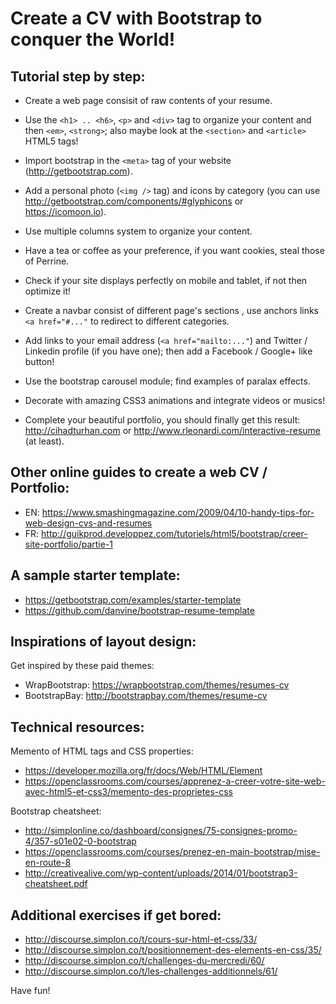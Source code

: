 # Create a CV with Bootstrap to conquer the World!

## Tutorial step by step:

* Create a web page consisit of raw contents of your resume.

* Use the `<h1> .. <h6>`, `<p>` and `<div>` tag to organize your content and then `<em>`, `<strong>`; also maybe look at the `<section>` and `<article>` HTML5 tags!

* Import bootstrap in the `<meta>` tag of your website (<http://getbootstrap.com>).

* Add a personal photo (`<img />` tag) and icons by category (you can use <http://getbootstrap.com/components/#glyphicons> or <https://icomoon.io>).

* Use multiple columns system to organize your content.

* Have a tea or coffee as your preference, if you want cookies, steal those of Perrine.

* Check if your site displays perfectly on mobile and tablet, if not then optimize it!

* Create a navbar consist of different page's sections , use anchors links `<a href="#..."` to redirect to different categories.

* Add links to your email address (`<a href="mailto:..."`) and Twitter / Linkedin profile (if you have one); then add a Facebook / Google+ like button!

* Use the bootstrap carousel module; find examples of paralax effects.

* Decorate with amazing CSS3 animations and integrate videos or musics!

* Complete your beautiful portfolio, you should finally get this result: <http://cihadturhan.com> or <http://www.rleonardi.com/interactive-resume> (at least).


## Other online guides to create a web CV / Portfolio:

* EN: <https://www.smashingmagazine.com/2009/04/10-handy-tips-for-web-design-cvs-and-resumes>
* FR: <http://guikprod.developpez.com/tutoriels/html5/bootstrap/creer-site-portfolio/partie-1>


## A sample starter template:

* <https://getbootstrap.com/examples/starter-template>
* <https://github.com/danvine/bootstrap-resume-template>


## Inspirations of layout design:

Get inspired by these paid themes:

* WrapBootstrap: <https://wrapbootstrap.com/themes/resumes-cv>
* BootstrapBay: <http://bootstrapbay.com/themes/resume-cv>


## Technical resources:

Memento of HTML tags and CSS properties:

* <https://developer.mozilla.org/fr/docs/Web/HTML/Element>
* <https://openclassrooms.com/courses/apprenez-a-creer-votre-site-web-avec-html5-et-css3/memento-des-proprietes-css>

Bootstrap cheatsheet:

* <http://simplonline.co/dashboard/consignes/75-consignes-promo-4/357-s01e02-0-bootstrap>
* <https://openclassrooms.com/courses/prenez-en-main-bootstrap/mise-en-route-8>
* <http://creativealive.com/wp-content/uploads/2014/01/bootstrap3-cheatsheet.pdf>


## Additional exercises if get bored:

* <http://discourse.simplon.co/t/cours-sur-html-et-css/33/>
* <http://discourse.simplon.co/t/positionnement-des-elements-en-css/35/>
* <http://discourse.simplon.co/t/challenges-du-mercredi/60/>
* <http://discourse.simplon.co/t/les-challenges-additionnels/61/>


Have fun!
